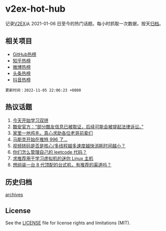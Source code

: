 # v2ex-hot-hub

 记录[V2EX](https://www.v2ex.com/)从 2021-01-06 日至今的热门话题。每小时抓取一次数据，按天[归档](archives)。
 
 ## 相关项目

- [GitHub热榜](https://github.com/snaildev/github-hot-hub)
- [知乎热榜](https://github.com/snaildev/zhihu-hot-hub)
- [微博热榜](https://github.com/snaildev/weibo-hot-hub)
- [头条热榜](https://github.com/snaildev/toutiao-hot-hub)
- [抖音热榜](https://github.com/snaildev/douyin-hot-hub)


 `更新时间：2022-11-05 22:06:23 +0800`

## 热议话题

1. [今天开始学习双拼](https://www.v2ex.com/t/892873)
1. [酷安官方：“部分酷友信息已被取证，后续可能会被提起法律诉讼。”](https://www.v2ex.com/t/892874)
1. [家里一地鸡毛，真心求助各位老哥前辈们](https://www.v2ex.com/t/892932)
1. [马斯克开始在推特 996 了…](https://www.v2ex.com/t/892844)
1. [视频转码是否是核心/多线程越多速度越快消耗时间越小？](https://www.v2ex.com/t/892812)
1. [你们怎么管理自己的 leetcode 代码？](https://www.v2ex.com/t/892824)
1. [求推荐用于学习虚拟机的迷你 Linux 主机](https://www.v2ex.com/t/892858)
1. [想组装一台 8 代顶配的台式机，有推荐的渠道吗？](https://www.v2ex.com/t/892870)

## 历史归档

[archives](archives)

## License

See the [LICENSE](LICENSE) file for license rights and limitations (MIT).
